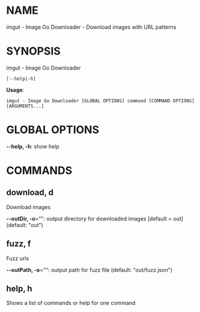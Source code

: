 # NAME

imgut - Image Go Downloader - Download images with URL patterns

# SYNOPSIS

imgut - Image Go Downloader

```
[--help|-h]
```

**Usage**:

```
imgut - Image Go Downloader [GLOBAL OPTIONS] command [COMMAND OPTIONS] [ARGUMENTS...]
```

# GLOBAL OPTIONS

**--help, -h**: show help


# COMMANDS

## download, d

Download images

**--outDir, -o**="": output directory for downloaded images [default = out] (default: "out")

## fuzz, f

Fuzz urls

**--outPath, -o**="": output path for fuzz file (default: "out/fuzz.json")

## help, h

Shows a list of commands or help for one command
